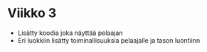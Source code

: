 # Viikko 3
- Lisätty koodia joka näyttää pelaajan
- Eri luokkiin lisätty toiminallisuuksia pelaajalle ja tason luontiinn
